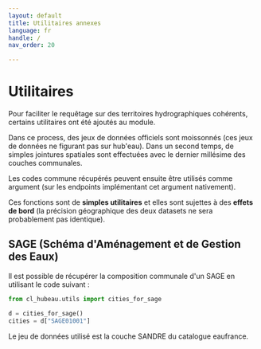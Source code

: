 ```yaml
---
layout: default
title: Utilitaires annexes
language: fr
handle: /
nav_order: 20

---
```


# Utilitaires

Pour faciliter le requêtage sur des territoires hydrographiques cohérents, certains
utilitaires ont été ajoutés au module.

Dans ce process, des jeux de données officiels sont moissonnés (ces jeux de données ne
figurant pas sur hub'eau). Dans un second temps, de simples jointures spatiales sont effectuées
avec le dernier millésime des couches communales.

Les codes commune récupérés peuvent ensuite être utilisés comme argument (sur les endpoints
implémentant cet argument nativement).

Ces fonctions sont de **simples utilitaires** et elles sont sujettes à des **effets de bord**
(la précision géographique des deux datasets ne sera probablement pas identique).

## SAGE (Schéma d'Aménagement et de Gestion des Eaux)

Il est possible de récupérer la composition communale d'un SAGE en utilisant le code suivant :

```python
from cl_hubeau.utils import cities_for_sage

d = cities_for_sage()
cities = d["SAGE01001"]
```

Le jeu de données utilisé est la couche SANDRE du catalogue eaufrance.
